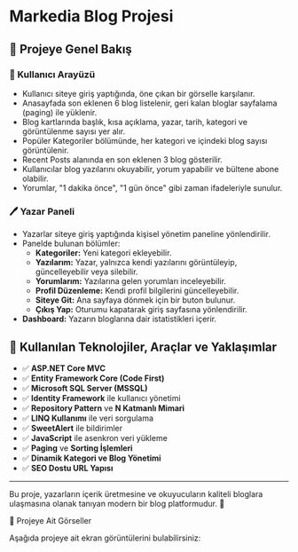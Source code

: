 # Markedia Blog Projesi

## 📌 Projeye Genel Bakış

### 👤 Kullanıcı Arayüzü

- Kullanıcı siteye giriş yaptığında, öne çıkan bir görselle karşılanır.
- Anasayfada son eklenen 6 blog listelenir, geri kalan bloglar sayfalama (paging) ile yüklenir.
- Blog kartlarında başlık, kısa açıklama, yazar, tarih, kategori ve görüntülenme sayısı yer alır.
- Popüler Kategoriler bölümünde, her kategori ve içindeki blog sayısı görüntülenir.
- Recent Posts alanında en son eklenen 3 blog gösterilir.
- Kullanıcılar blog yazılarını okuyabilir, yorum yapabilir ve bültene abone olabilir.
- Yorumlar, "1 dakika önce", "1 gün önce" gibi zaman ifadeleriyle sunulur.

### 🖊️ Yazar Paneli

- Yazarlar siteye giriş yaptığında kişisel yönetim paneline yönlendirilir.
- Panelde bulunan bölümler:
  - **Kategoriler:** Yeni kategori ekleyebilir.
  - **Yazılarım:** Yazar, yalnızca kendi yazılarını görüntüleyip, güncelleyebilir veya silebilir.
  - **Yorumlarım:** Yazılarına gelen yorumları inceleyebilir.
  - **Profil Düzenleme:** Kendi profil bilgilerini güncelleyebilir.
  - **Siteye Git:** Ana sayfaya dönmek için bir buton bulunur.
  - **Çıkış Yap:** Oturumu kapatarak giriş sayfasına yönlendirilir.
- **Dashboard:** Yazarın bloglarına dair istatistikleri içerir.

## 📌 Kullanılan Teknolojiler, Araçlar ve Yaklaşımlar

- ✅ **ASP.NET Core MVC**
- ✅ **Entity Framework Core (Code First)**
- ✅ **Microsoft SQL Server (MSSQL)**
- ✅ **Identity Framework** ile kullanıcı yönetimi
- ✅ **Repository Pattern** ve **N Katmanlı Mimari**
- ✅ **LINQ Kullanımı** ile veri sorgulama
- ✅ **SweetAlert** ile bildirimler
- ✅ **JavaScript** ile asenkron veri yükleme
- ✅ **Paging** ve **Sorting İşlemleri**
- ✅ **Dinamik Kategori ve Blog Yönetimi**
- ✅ **SEO Dostu URL Yapısı**

---

Bu proje, yazarların içerik üretmesine ve okuyucuların kaliteli bloglara ulaşmasına olanak tanıyan modern bir blog platformudur. 🎯

📸 Projeye Ait Görseller

Aşağıda projeye ait ekran görüntülerini bulabilirsiniz:

